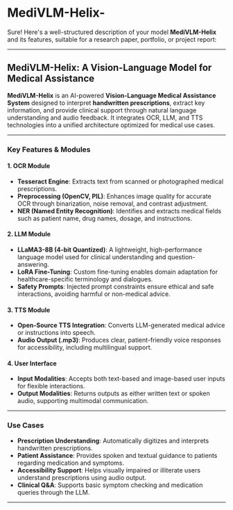 # MediVLM-Helix-
Sure! Here's a well-structured description of your model **MediVLM-Helix** and its features, suitable for a research paper, portfolio, or project report:

---

##  MediVLM-Helix: A Vision-Language Model for Medical Assistance

**MediVLM-Helix** is an AI-powered **Vision-Language Medical Assistance System** designed to interpret **handwritten prescriptions**, extract key information, and provide clinical support through natural language understanding and audio feedback. It integrates OCR, LLM, and TTS technologies into a unified architecture optimized for medical use cases.

---

###  Key Features & Modules

####  1. **OCR Module**

* **Tesseract Engine**: Extracts text from scanned or photographed medical prescriptions.
* **Preprocessing (OpenCV, PIL)**: Enhances image quality for accurate OCR through binarization, noise removal, and contrast adjustment.
* **NER (Named Entity Recognition)**: Identifies and extracts medical fields such as patient name, drug names, dosage, and instructions.

####  2. **LLM Module**

* **LLaMA3-8B (4-bit Quantized)**: A lightweight, high-performance language model used for clinical understanding and question-answering.
* **LoRA Fine-Tuning**: Custom fine-tuning enables domain adaptation for healthcare-specific terminology and dialogues.
* **Safety Prompts**: Injected prompt constraints ensure ethical and safe interactions, avoiding harmful or non-medical advice.

####  3. **TTS Module**

* **Open-Source TTS Integration**: Converts LLM-generated medical advice or instructions into speech.
* **Audio Output (.mp3)**: Produces clear, patient-friendly voice responses for accessibility, including multilingual support.

####  4. **User Interface**

* **Input Modalities**: Accepts both text-based and image-based user inputs for flexible interactions.
* **Output Modalities**: Returns outputs as either written text or spoken audio, supporting multimodal communication.

---

### Use Cases

* **Prescription Understanding**: Automatically digitizes and interprets handwritten prescriptions.
* **Patient Assistance**: Provides spoken and textual guidance to patients regarding medication and symptoms.
* **Accessibility Support**: Helps visually impaired or illiterate users understand prescriptions using audio output.
* **Clinical Q\&A**: Supports basic symptom checking and medication queries through the LLM.

---

